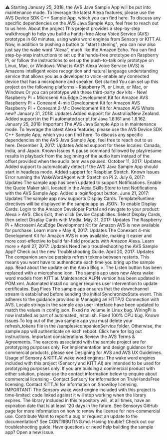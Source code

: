 :warning: Starting January 25, 2018, the AVS Java Sample App will be put into maintenance mode. To leverage the latest Alexa features, please use the AVS Device SDK C++ Sample App, which you can find here. To discuss any specific dependencies on the AVS Java Sample App, feel free to reach out to us here. About the project This project provides a step-by-step walkthrough to help you build a hands-free Alexa Voice Service (AVS) prototype in 60 minutes, using wake word engines from Sensory or KITT.AI. Now, in addition to pushing a button to "start listening", you can now also just say the wake word "Alexa", much like the Amazon Echo. You can find step-by-step instructions to set up the hands-free prototype on Raspberry Pi, or follow the instructions to set up the push-to-talk only prototype on Linux, Mac, or Windows. What is AVS? Alexa Voice Service (AVS) is Amazons intelligent voice recognition and natural language understanding service that allows you as a developer to voice-enable any connected device that has a microphone and speaker. Get started You can set up this project on the following platforms - Raspberry Pi, or Linux, or Mac, or Windows Or you can prototype with these third-party dev kits - New! Raspberry Pi + Microsemi AcuEdge Development Kit for Amazon AVS Raspberry Pi + Conexant 4-mic Development Kit for Amazon AVS Raspberry Pi + Conexant 2-Mic Development Kit for Amazon AVS Whats new? January 31, 2018: Updates Added support for Australia/New Zealand. Added support in the Pi automated script for Java 1.8.161 and 1.8.162. January 25, 2018: Important The AVS Java Sample App is in maintenance mode. To leverage the latest Alexa features, please use the AVS Device SDK C++ Sample App, which you can find here. To discuss any specific dependencies on the AVS Java Sample App, feel free to reach out to us here. December 3, 2017: Updates Added support for these locales: Canada, India, and Japan. Known Issues A pause command followed by play/resume results in playback from the beginning of the audio item instead of the offset provided when the audio item was paused. October 11, 2017: Updates Added support to automatically detect if the AVS Java Sample App should start in headless mode. Added support for Raspbian Stretch. Known Issues Error running the WakeWordAgent with Stretch on Pi 2. July 6, 2017: Updates The sample app has been updated to support Notifications. Enable the Quote Maker skill, located in the Alexa Skills Store to test Notifications with the AVS Sample App. Added a login/logout button. June 21, 2017: Updates The sample app now supports Display Cards. TemplateRuntime directives will be displayed in the sample app as JSON. To enable Display Cards: Login to the Amazon Developer Portal and navigate to your product: Alexa > AVS. Click Edit, then click Device Capabilities. Select Display Cards, then select Display Cards with Media. May 31, 2017: Updates The Raspberry Pi + Microsemi AcuEdge Development Kit for Amazon AVS is now available for purchase. Learn more » May 4, 2017: Updates The Conexant 4-mic Development Kit for Amazon AVS is now available, making it easier and more cost-effective to build far-field products with Amazon Alexa. Learn more » April 27, 2017: Updates Need help troubleshooting the AVS Sample App? Check out the new Troubleshooting Guide. April 20, 2017: Updates The companion service persists refresh tokens between restarts. This means you wont have to authenticate each time you bring up the sample app. Read about the update on the Alexa Blog ». The Listen button has been replaced with a microphone icon. The sample app uses new Alexa wake word models from KITT.ai. Maintenance ALPN version has been updated in POM.xml. Automated install no longer requires user intervention to update certificates. Bug Fixes The sample app ensures that the downchannel stream is established before sending the initial SynchronizeState event. This adheres to the guidance provided in Managing an HTTP/2 Connection with AVS. Locale strings in the sample app user interface have been updated to match the values in config.json. Fixed no volume in Linux bug. WiringPi is now installed as part of automated_install.sh. Fixed 100% CPU bug. Known Issues To log out of the java sample app you must delete your refresh_tokens file in the /samples/companionService folder. Otherwise, the sample app will authenticate on each reboot. Click here for log out instructions. Important considerations Review the AVS Terms & Agreements. The earcons associated with the sample project are for prototyping purposes only. For implementation and design guidance for commercial products, please see Designing for AVS and AVS UX Guidelines. Usage of Sensory & KITT.AI wake word engines: The wake word engines included with this project (Sensory and KITT.AI) are intended to be used for prototyping purposes only. If you are building a commercial product with either solution, please use the contact information below to enquire about commercial licensing - Contact Sensory for information on TrulyHandsFree licensing. Contact KITT.AI for information on SnowBoy licensing. IMPORTANT: The Sensory wake word engine included with this project is time-limited: code linked against it will stop working when the library expires. The library included in this repository will, at all times, have an expiration date that is at least 120 days in the future. See Sensorys GitHub page for more information on how to renew the license for non-commercial use. Contribute Want to report a bug or request an update to the documentation? See CONTRIBUTING.md. Having trouble? Check out our troubleshooting guide. Have questions or need help building the sample app? Open a new issue.